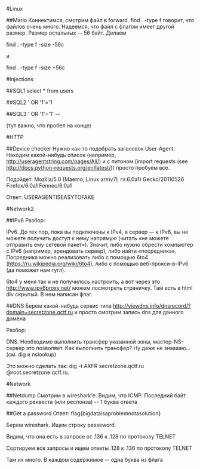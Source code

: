 #Linux

##Mario
Коннектимся, смотрим файл в forward.
find . -type f говорит, что файлов очень много.
Надеемся, что файл с флагом имеет другой размер.
Размер остальных -- 56 байт. Делаем


find . -type f -size -56c

и

find . -type f -size +56c

#Injections

##SQL1
select * from users

##SQL2
' OR '1'='1

##SQL3
' OR '1'='1' -- 

(тут важно, что пробел на конце)

#HTTP

##Device checker
Нужно как-то подобрать заголовок User-Agent. Находим какой-нибудь список (например, http://useragentstring.com/pages/All/)
и с питоном (import requests (see http://docs.python-requests.org/en/latest/)) просто пробуем все.

Подойдет: Mozilla/5.0 (Maemo; Linux armv7l; rv:6.0a1) Gecko/20110526 Firefox/6.0a1 Fennec/6.0a1

Ответ: USERAGENTISEASYTOFAKE

#Network2

##IPv6
Разбор:

IPv6. До тех пор, пока вы подключены к IPv4, а сервер — к IPv6, вы не можете получить доступ к нему напрямую 
(читать «не можете отправить ему сетевой пакет»). Значит, либо нужно обрести компьютер с IPv6 (например, арендовать сервер), 
либо найти «посредника». Посредника можно реализовать либо с помощью 6to4 (https://ru.wikipedia.org/wiki/6to4), либо с 
помощью веб-прокси-в-IPv6 (да поможет нам гугл).

6to4 у меня так и не получилось настроить, а вот через это http://www.ipv6proxy.net/ можем посмотреть страничку. Там есть в
html div скрытый. В нем написан флаг.

##DNS
Берем какой-нибудь сервис типа http://viewdns.info/dnsrecord/?domain=secretzone.qctf.ru и просто смотрим запись dns для данного домена

Разбор:

DNS. Необходимо выполнить трансфер указанной зоны, мастер-NS-сервер это позволяет. Как выполнить трансфер? 
Ну даже не знааааю... (см. dig и nslookup)

Это можно сделать так: dig -t AXFR secretzone.qctf.ru @root.secretzone.qctf.ru.

#Network

##Netdump
Смотрим в wireshark'e. Видим, что ICMP. Последний байт каждого реквеста (или респонза) -- 1 буква ответа

##Get a password
Ответ: flag{bigdataisaproblemnotasolution}

Берем wireshark. Ищем строку passeword.

Видим, что она есть в запросе от .136 к .128 по протоколу TELNET

Сортируем все запросы и ищем ответы .128 к .136 по протоколу TELNET

Там их много. В каждом содержимое -- одна буква из флага
